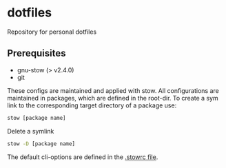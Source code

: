 # dotfiles

Repository for personal dotfiles

## Prerequisites

- gnu-stow (> v2.4.0)
- git

These configs are maintained and applied with stow. All configurations are maintained in packages, which
are defined in the root-dir. To create a sym link to the corresponding target directory of a package use:

```bash
stow [package name]
```

Delete a symlink

```bash
stow -D [package name]
```

The default cli-options are defined in the [.stowrc file](./.stowrc).
